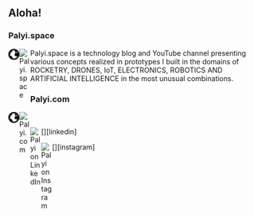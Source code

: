 <H2>Aloha!</H2>

<!--
**palyi/palyi** is a ✨ _special_ ✨ repository because its `README.md` (this file) appears on your GitHub profile.

Here are some ideas to get you started:

- 🔭 I’m currently working on ...
- 🌱 I’m currently learning ...
- 👯 I’m looking to collaborate on ...
- 🤔 I’m looking for help with ...
- 💬 Ask me about ...
- 📫 How to reach me: ...
- 😄 Pronouns: ...
- ⚡ Fun fact: ...
-->


<H3>Palyi.space</H3>
<img align="left" alt="Palyi.space" width="22px" src="https://raw.githubusercontent.com/iconic/open-iconic/master/svg/globe.svg" /> <img align="left" alt="Palyi.space" width="22px" src="https://cdn.jsdelivr.net/npm/simple-icons@v3/icons/youtube.svg" />Palyi.space is a technology blog and YouTube channel presenting various concepts realized in prototypes I built in the domains of ROCKETRY, DRONES, IoT, ELECTRONICS, ROBOTICS AND ARTIFICIAL INTELLIGENCE in the most unusual combinations.</br>

<H3>Palyi.com</H3>
<img align="left" alt="Palyi.com" width="22px" src="https://raw.githubusercontent.com/iconic/open-iconic/master/svg/globe.svg" /> <img align="left" alt="Palyi.com" width="22px" src="https://cdn.jsdelivr.net/npm/simple-icons@v3/icons/youtube.svg" /></br>

[<img align="left" alt="Palyi on LinkedIn" width="22px" src="https://cdn.jsdelivr.net/npm/simple-icons@v3/icons/linkedin.svg" />][linkedin]

[<img align="left" alt="Palyi on Instagram" width="22px" src="https://cdn.jsdelivr.net/npm/simple-icons@v3/icons/instagram.svg" />][instagram]
